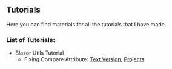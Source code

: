 ## Tutorials

Here you can find materials for all the tutorials that I have made.
   
### List of Tutorials:

* Blazor Utils Tutorial
  * Fixing Compare Attribute: [Text Version](https://github.com/rvnlord/Tutorials/blob/master/Blazor%20Utils/Fixing%20Compare%20Attribute/Fixing%20Compare%20Attribute.md), [Projects](https://github.com/rvnlord/Tutorials/blob/master/Blazor%20Utils/Fixing%20Compare%20Attribute)








